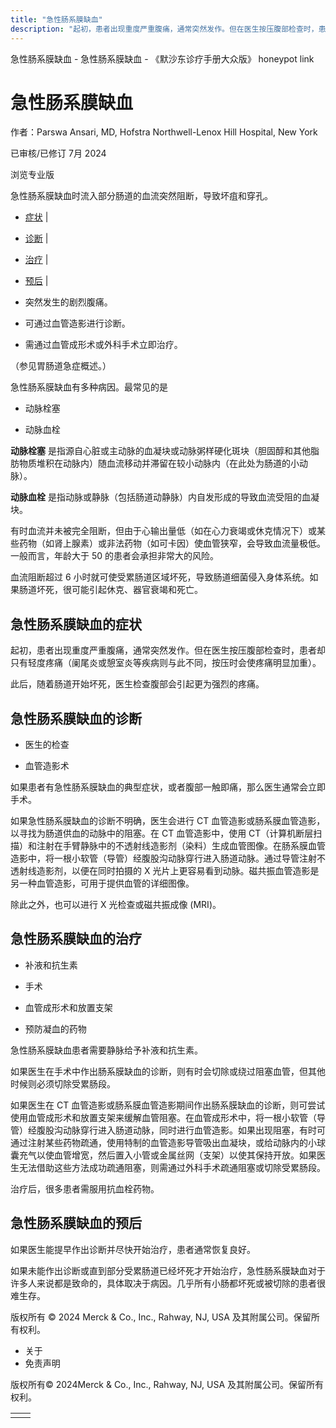 ```yaml
---
title: "急性肠系膜缺血"
description: "起初，患者出现重度严重腹痛，通常突然发作。但在医生按压腹部检查时，患者却只有轻度疼痛（阑尾炎或憩室炎等疾病则与此不同，按压时会使疼痛明显加重）。"
---
```


﻿急性肠系膜缺血 \- 急性肠系膜缺血 \- 《默沙东诊疗手册大众版》 honeypot link

# 急性肠系膜缺血

作者：Parswa Ansari, MD, Hofstra Northwell-Lenox Hill Hospital, New York

已审核/已修订 7月 2024

浏览专业版

急性肠系膜缺血时流入部分肠道的血流突然阻断，导致坏疽和穿孔。

- [症状](#症状_v758036_zh) \|
- [诊断](#诊断_v758039_zh) \|
- [治疗](#治疗_v25244458_zh) \|
- [预后](#预后_v25244455_zh) \|

- 突然发生的剧烈腹痛。

- 可通过血管造影进行诊断。

- 需通过血管成形术或外科手术立即治疗。


（参见胃肠道急症概述。）

急性肠系膜缺血有多种病因。最常见的是

- 动脉栓塞

- 动脉血栓


**动脉栓塞** 是指源自心脏或主动脉的血凝块或动脉粥样硬化斑块（胆固醇和其他脂肪物质堆积在动脉内）随血流移动并滞留在较小动脉内（在此处为肠道的小动脉）。

**动脉血栓** 是指动脉或静脉（包括肠道动静脉）内自发形成的导致血流受阻的血凝块。

有时血流并未被完全阻断，但由于心输出量低（如在心力衰竭或休克情况下）或某些药物（如肾上腺素）或非法药物（如可卡因）使血管狭窄，会导致血流量极低。一般而言，年龄大于 50 的患者会承担非常大的风险。

血流阻断超过 6 小时就可使受累肠道区域坏死，导致肠道细菌侵入身体系统。如果肠道坏死，很可能引起休克、器官衰竭和死亡。

## 急性肠系膜缺血的症状

起初，患者出现重度严重腹痛，通常突然发作。但在医生按压腹部检查时，患者却只有轻度疼痛（阑尾炎或憩室炎等疾病则与此不同，按压时会使疼痛明显加重）。

此后，随着肠道开始坏死，医生检查腹部会引起更为强烈的疼痛。

## 急性肠系膜缺血的诊断

- 医生的检查

- 血管造影术


如果患者有急性肠系膜缺血的典型症状，或者腹部一触即痛，那么医生通常会立即手术。

如果急性肠系膜缺血的诊断不明确，医生会进行 CT 血管造影或肠系膜血管造影，以寻找为肠道供血的动脉中的阻塞。在 CT 血管造影中，使用 CT（计算机断层扫描）和注射在手臂静脉中的不透射线造影剂（染料）生成血管图像。在肠系膜血管造影中，将一根小软管（导管）经腹股沟动脉穿行进入肠道动脉。通过导管注射不透射线造影剂，以便在同时拍摄的 X 光片上更容易看到动脉。磁共振血管造影是另一种血管造影，可用于提供血管的详细图像。

除此之外，也可以进行 X 光检查或磁共振成像 (MRI)。

## 急性肠系膜缺血的治疗

- 补液和抗生素

- 手术

- 血管成形术和放置支架

- 预防凝血的药物


急性肠系膜缺血患者需要静脉给予补液和抗生素。

如果医生在手术中作出肠系膜缺血的诊断，则有时会切除或绕过阻塞血管，但其他时候则必须切除受累肠段。

如果医生在 CT 血管造影或肠系膜血管造影期间作出肠系膜缺血的诊断，则可尝试使用血管成形术和放置支架来缓解血管阻塞。在血管成形术中，将一根小软管（导管）经腹股沟动脉穿行进入肠道动脉，同时进行血管造影。如果出现阻塞，有时可通过注射某些药物疏通，使用特制的血管造影导管吸出血凝块，或给动脉内的小球囊充气以使血管增宽，然后置入小管或金属丝网（支架）以使其保持开放。如果医生无法借助这些方法成功疏通阻塞，则需通过外科手术疏通阻塞或切除受累肠段。

治疗后，很多患者需服用抗血栓药物。

## 急性肠系膜缺血的预后

如果医生能提早作出诊断并尽快开始治疗，患者通常恢复良好。

如果未能作出诊断或直到部分受累肠道已经坏死才开始治疗，急性肠系膜缺血对于许多人来说都是致命的，具体取决于病因。几乎所有小肠都坏死或被切除的患者很难生存。



版权所有 © 2024
Merck & Co., Inc., Rahway, NJ, USA 及其附属公司。保留所有权利。

- 关于
- 免责声明

版权所有© 2024Merck & Co., Inc., Rahway, NJ, USA 及其附属公司。保留所有权利。

|     |     |
| --- | --- |
|  |  |